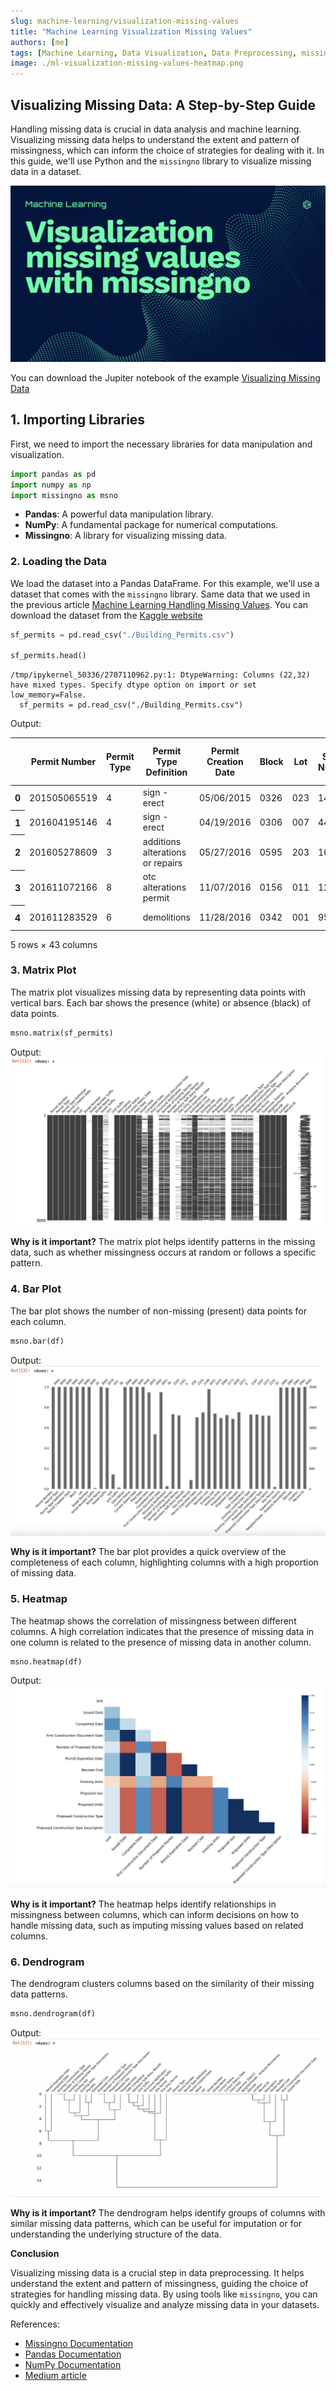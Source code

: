 ```yaml
---
slug: machine-learning/visualization-missing-values
title: "Machine Learning Visualization Missing Values"
authors: [me]
tags: [Machine Learning, Data Visualization, Data Preprocessing, missingno]
image: ./ml-visualization-missing-values-heatmap.png
---
```


## Visualizing Missing Data: A Step-by-Step Guide

Handling missing data is crucial in data analysis and machine learning. Visualizing missing data helps to understand the extent and pattern of missingness, which can inform the choice of strategies for dealing with it. In this guide, we'll use Python and the `missingno` library to visualize missing data in a dataset.

![Visualization missing values with missingno](./ml-visualization-missing-values.png)

You can download the Jupiter notebook of the example [Visualizing Missing Data](https://github.com/centrodph/ml/blob/main/data-processing/Visualization%20missing%20data%20techniques.ipynb)

<!-- truncate -->

## 1. Importing Libraries

First, we need to import the necessary libraries for data manipulation and visualization.

```python
import pandas as pd
import numpy as np
import missingno as msno
```

- **Pandas**: A powerful data manipulation library.
- **NumPy**: A fundamental package for numerical computations.
- **Missingno**: A library for visualizing missing data.

### 2. Loading the Data

We load the dataset into a Pandas DataFrame. For this example, we'll use a dataset that comes with the `missingno` library.
Same data that we used in the previous article [Machine Learning Handling Missing Values](./2024-06-01-machine-learning-handling-missing-values.md). You can download the dataset from the [Kaggle website](https://www.kaggle.com/code/alexisbcook/handling-missing-values/data?select=NFL+Play+by+Play+2009-2017+%28v4%29.csv)

```python
sf_permits = pd.read_csv("./Building_Permits.csv")

sf_permits.head()
```

    /tmp/ipykernel_50336/2707110962.py:1: DtypeWarning: Columns (22,32) have mixed types. Specify dtype option on import or set low_memory=False.
      sf_permits = pd.read_csv("./Building_Permits.csv")

Output:

<div>
<table >
  <thead>
    <tr>
      <th></th>
      <th>Permit Number</th>
      <th>Permit Type</th>
      <th>Permit Type Definition</th>
      <th>Permit Creation Date</th>
      <th>Block</th>
      <th>Lot</th>
      <th>Street Number</th>
      <th>Street Number Suffix</th>
      <th>Street Name</th>
      <th>Street Suffix</th>
      <th>...</th>
      <th>Existing Construction Type</th>
      <th>Existing Construction Type Description</th>
      <th>Proposed Construction Type</th>
      <th>Proposed Construction Type Description</th>
      <th>Site Permit</th>
      <th>Supervisor District</th>
      <th>Neighborhoods - Analysis Boundaries</th>
      <th>Zipcode</th>
      <th>Location</th>
      <th>Record ID</th>
    </tr>
  </thead>
  <tbody>
    <tr>
      <th>0</th>
      <td>201505065519</td>
      <td>4</td>
      <td>sign - erect</td>
      <td>05/06/2015</td>
      <td>0326</td>
      <td>023</td>
      <td>140</td>
      <td>NaN</td>
      <td>Ellis</td>
      <td>St</td>
      <td>...</td>
      <td>3.0</td>
      <td>constr type 3</td>
      <td>NaN</td>
      <td>NaN</td>
      <td>NaN</td>
      <td>3.0</td>
      <td>Tenderloin</td>
      <td>94102.0</td>
      <td>(37.785719256680785, -122.40852313194863)</td>
      <td>1380611233945</td>
    </tr>
    <tr>
      <th>1</th>
      <td>201604195146</td>
      <td>4</td>
      <td>sign - erect</td>
      <td>04/19/2016</td>
      <td>0306</td>
      <td>007</td>
      <td>440</td>
      <td>NaN</td>
      <td>Geary</td>
      <td>St</td>
      <td>...</td>
      <td>3.0</td>
      <td>constr type 3</td>
      <td>NaN</td>
      <td>NaN</td>
      <td>NaN</td>
      <td>3.0</td>
      <td>Tenderloin</td>
      <td>94102.0</td>
      <td>(37.78733980600732, -122.41063199757738)</td>
      <td>1420164406718</td>
    </tr>
    <tr>
      <th>2</th>
      <td>201605278609</td>
      <td>3</td>
      <td>additions alterations or repairs</td>
      <td>05/27/2016</td>
      <td>0595</td>
      <td>203</td>
      <td>1647</td>
      <td>NaN</td>
      <td>Pacific</td>
      <td>Av</td>
      <td>...</td>
      <td>1.0</td>
      <td>constr type 1</td>
      <td>1.0</td>
      <td>constr type 1</td>
      <td>NaN</td>
      <td>3.0</td>
      <td>Russian Hill</td>
      <td>94109.0</td>
      <td>(37.7946573324287, -122.42232562979227)</td>
      <td>1424856504716</td>
    </tr>
    <tr>
      <th>3</th>
      <td>201611072166</td>
      <td>8</td>
      <td>otc alterations permit</td>
      <td>11/07/2016</td>
      <td>0156</td>
      <td>011</td>
      <td>1230</td>
      <td>NaN</td>
      <td>Pacific</td>
      <td>Av</td>
      <td>...</td>
      <td>5.0</td>
      <td>wood frame (5)</td>
      <td>5.0</td>
      <td>wood frame (5)</td>
      <td>NaN</td>
      <td>3.0</td>
      <td>Nob Hill</td>
      <td>94109.0</td>
      <td>(37.79595867909168, -122.41557405519474)</td>
      <td>1443574295566</td>
    </tr>
    <tr>
      <th>4</th>
      <td>201611283529</td>
      <td>6</td>
      <td>demolitions</td>
      <td>11/28/2016</td>
      <td>0342</td>
      <td>001</td>
      <td>950</td>
      <td>NaN</td>
      <td>Market</td>
      <td>St</td>
      <td>...</td>
      <td>3.0</td>
      <td>constr type 3</td>
      <td>NaN</td>
      <td>NaN</td>
      <td>NaN</td>
      <td>6.0</td>
      <td>Tenderloin</td>
      <td>94102.0</td>
      <td>(37.78315261897309, -122.40950883997789)</td>
      <td>144548169992</td>
    </tr>
  </tbody>
</table>
<p>5 rows × 43 columns</p>
</div>

### 3. Matrix Plot

The matrix plot visualizes missing data by representing data points with vertical bars. Each bar shows the presence (white) or absence (black) of data points.

```python
msno.matrix(sf_permits)
```

Output:
![Matrix Plot](./ml-visualization-missing-values-matrix.png)

**Why is it important?**
The matrix plot helps identify patterns in the missing data, such as whether missingness occurs at random or follows a specific pattern.

### 4. Bar Plot

The bar plot shows the number of non-missing (present) data points for each column.

```python
msno.bar(df)
```

Output:
![Bar Plot](./ml-visualization-missing-values-bar.png)

**Why is it important?**
The bar plot provides a quick overview of the completeness of each column, highlighting columns with a high proportion of missing data.

### 5. Heatmap

The heatmap shows the correlation of missingness between different columns. A high correlation indicates that the presence of missing data in one column is related to the presence of missing data in another column.

```python
msno.heatmap(df)
```

Output:
![Heatmap](./ml-visualization-missing-values-heatmap.png)

**Why is it important?**
The heatmap helps identify relationships in missingness between columns, which can inform decisions on how to handle missing data, such as imputing missing values based on related columns.

### 6. Dendrogram

The dendrogram clusters columns based on the similarity of their missing data patterns.

```python
msno.dendrogram(df)
```

Output:
![Dendrogram](./ml-visualization-missing-values-dendrogram.png)

**Why is it important?**
The dendrogram helps identify groups of columns with similar missing data patterns, which can be useful for imputation or for understanding the underlying structure of the data.

**Conclusion**

Visualizing missing data is a crucial step in data preprocessing. It helps understand the extent and pattern of missingness, guiding the choice of strategies for handling missing data. By using tools like `missingno`, you can quickly and effectively visualize and analyze missing data in your datasets.

References:

- [Missingno Documentation](https://github.com/ResidentMario/missingno)
- [Pandas Documentation](https://pandas.pydata.org/pandas-docs/stable/)
- [NumPy Documentation](https://numpy.org/doc/stable/)
- [Medium article](https://medium.com/@mahnoorsalman96/checking-for-missing-values-for-machine-learning-bb4c263a6555)
